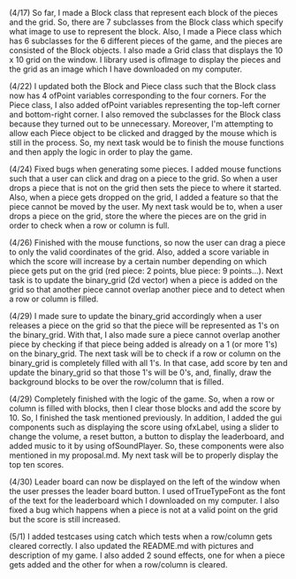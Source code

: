 (4/17) So far, I made a Block class that represent each block of the pieces and the grid. So, there are 7 subclasses from the Block class which specify what image to use to represent the block.
Also, I made a Piece class which has 6 subclasses for the 6 different pieces of the game, and the pieces are consisted of the Block objects.
I also made a Grid class that displays the 10 x 10 grid on the window.
I library used is ofImage to display the pieces and the grid as an image which I have downloaded on my computer.

(4/22) I updated both the Block and Piece class such that the Block class now has 4 ofPoint variables corresponding to the four corners. 
For the Piece class, I also added ofPoint variables representing the top-left corner and bottom-right corner. I also removed the subclasses for the Block class because they turned out to be unnecessary. 
Moreover, I'm attempting to allow each Piece object to be clicked and dragged by the mouse which is still in the process.
So, my next task would be to finish the mouse functions and then apply the logic in order to play the game.

(4/24) 
Fixed bugs when generating some pieces.
I added mouse functions such that a user can click and drag on a piece to the grid. So when a user drops a piece that is not on the grid then sets the piece to where it started. Also, when a piece gets dropped on the grid, I added a feature so that the piece cannot be moved by the user.
My next task would be to, when a user drops a piece on the grid, store the where the pieces are on the grid in order to check when a row or column is full.

(4/26)
Finished with the mouse functions, so now the user can drag a piece to only the valid coordinates of the grid. Also, added a score variable in which the score will increase by a certain number depending on which piece gets put on the grid (red piece: 2 points, blue piece: 9 points...). Next task is to update the binary_grid (2d vector) when a piece is added on the grid so that another piece cannot overlap another piece and to detect when a row or column is filled.

(4/29) 
I made sure to update the binary_grid accordingly when a user releases a piece on the grid so that the piece will be represented as 1's on the binary_grid. With that, I also made sure a piece cannot overlap another piece by checking if that piece being added is already on a 1 (or more 1's) on the binary_grid. The next task will be to check if a row or column on the binary_grid is completely filled with all 1's. In that case, add score by ten and update the binary_grid so that those 1's will be 0's, and, finally, draw the background blocks to be over the row/column that is filled.

(4/29)
Completely finished with the logic of the game. So, when a row or column is filled with blocks, then I clear those blocks and add the score by 10. So, I finished the task mentioned previously. In addition, I added the gui components such as displaying the score using ofxLabel, using a slider to change the volume, a reset button, a button to display the leaderboard, and added music to it by using ofSoundPlayer. So, these components were also mentioned in my proposal.md. My next task will be to properly display the top ten scores.

(4/30)
Leader board can now be displayed on the left of the window when the user presses the leader board button. I used ofTrueTypeFont as the font of the text for the leaderboard which I downloaded on my computer. I also fixed a bug which happens when a piece is not at a valid point on the grid but the score is still increased. 

(5/1)
I added testcases using catch which tests when a row/column gets cleared correctly. I also updated the README.md with pictures and description of my game. I also added 2 sound effects, one for when a piece gets added and the other for when a row/column is cleared.
